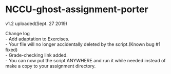 # NCCU-ghost-assignment-porter

v1.2 uploaded(Sept. 27 2019)  
  
Change log  
    - Add adaptation to Exercises.  
    - Your file will no longer accidentally deleted by the script.(Known bug #1 fixed)  
    - Grade-checking link added.  
    - You can now put the script ANYWHERE and run it while needed instead of make a copy to your assignment directory.  
